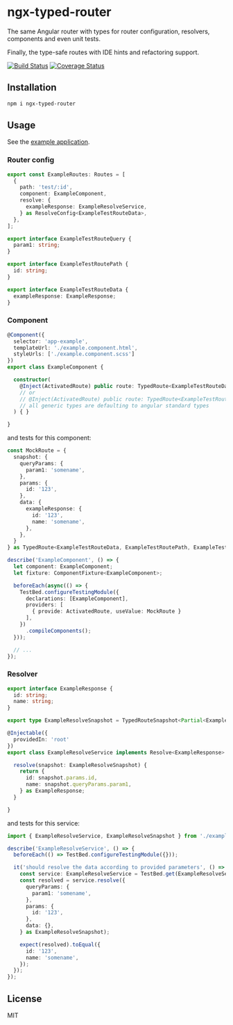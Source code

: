 # ngx-typed-router

The same Angular router with types for router configuration, resolvers, components and even unit tests.

Finally, the type-safe routes with IDE hints and refactoring support.

[![Build Status](https://travis-ci.org/smnbbrv/ngx-typed-router.svg?branch=master)](https://travis-ci.org/smnbbrv/ngx-typed-router)
[![Coverage Status](https://coveralls.io/repos/github/smnbbrv/ngx-typed-router/badge.svg?branch=master)](https://coveralls.io/github/smnbbrv/ngx-typed-router?branch=master)

## Installation

```sh
npm i ngx-typed-router
```

## Usage

See the [example application](https://github.com/smnbbrv/ngx-typed-router/tree/master/src/app).

### Router config

```ts
export const ExampleRoutes: Routes = [
  {
    path: 'test/:id',
    component: ExampleComponent,
    resolve: {
      exampleResponse: ExampleResolveService,
    } as ResolveConfig<ExampleTestRouteData>,
  },
];

export interface ExampleTestRouteQuery {
  param1: string;
}

export interface ExampleTestRoutePath {
  id: string;
}

export interface ExampleTestRouteData {
  exampleResponse: ExampleResponse;
}
```

### Component

```ts
@Component({
  selector: 'app-example',
  templateUrl: './example.component.html',
  styleUrls: ['./example.component.scss']
})
export class ExampleComponent {

  constructor(
    @Inject(ActivatedRoute) public route: TypedRoute<ExampleTestRouteData, ExampleTestRoutePath, ExampleTestRouteQuery>,
    // or 
    // @Inject(ActivatedRoute) public route: TypedRoute<ExampleTestRouteData>,
    // all generic types are defaulting to angular standard types
  ) { }

}
```

and tests for this component: 

```ts
const MockRoute = {
  snapshot: {
    queryParams: {
      param1: 'somename',
    },
    params: {
      id: '123',
    },
    data: {
      exampleResponse: {
        id: '123',
        name: 'somename',
      },
    },
  }
} as TypedRoute<ExampleTestRouteData, ExampleTestRoutePath, ExampleTestRouteQuery>;

describe('ExampleComponent', () => {
  let component: ExampleComponent;
  let fixture: ComponentFixture<ExampleComponent>;

  beforeEach(async(() => {
    TestBed.configureTestingModule({
      declarations: [ExampleComponent],
      providers: [
        { provide: ActivatedRoute, useValue: MockRoute }
      ],
    })
      .compileComponents();
  }));

  // ...
});
```

### Resolver

```ts
export interface ExampleResponse {
  id: string;
  name: string;
}

export type ExampleResolveSnapshot = TypedRouteSnapshot<Partial<ExampleTestRouteData>, ExampleTestRoutePath, ExampleTestRouteQuery>;

@Injectable({
  providedIn: 'root'
})
export class ExampleResolveService implements Resolve<ExampleResponse> {

  resolve(snapshot: ExampleResolveSnapshot) {
    return {
      id: snapshot.params.id,
      name: snapshot.queryParams.param1,
    } as ExampleResponse;
  }

}
```

and tests for this service:

```ts
import { ExampleResolveService, ExampleResolveSnapshot } from './example-resolve.service';

describe('ExampleResolveService', () => {
  beforeEach(() => TestBed.configureTestingModule({}));

  it('should resolve the data according to provided parameters', () => {
    const service: ExampleResolveService = TestBed.get(ExampleResolveService);
    const resolved = service.resolve({
      queryParams: {
        param1: 'somename',
      },
      params: {
        id: '123',
      },
      data: {},
    } as ExampleResolveSnapshot);

    expect(resolved).toEqual({
      id: '123',
      name: 'somename',
    });
  });
});
```

## License

MIT
